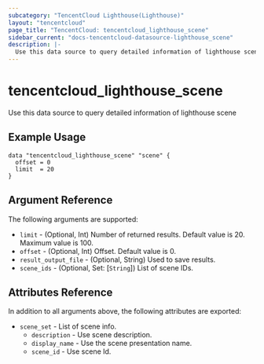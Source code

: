 ```yaml
---
subcategory: "TencentCloud Lighthouse(Lighthouse)"
layout: "tencentcloud"
page_title: "TencentCloud: tencentcloud_lighthouse_scene"
sidebar_current: "docs-tencentcloud-datasource-lighthouse_scene"
description: |-
  Use this data source to query detailed information of lighthouse scene
---
```


# tencentcloud_lighthouse_scene

Use this data source to query detailed information of lighthouse scene

## Example Usage

```hcl
data "tencentcloud_lighthouse_scene" "scene" {
  offset = 0
  limit  = 20
}
```

## Argument Reference

The following arguments are supported:

* `limit` - (Optional, Int) Number of returned results. Default value is 20. Maximum value is 100.
* `offset` - (Optional, Int) Offset. Default value is 0.
* `result_output_file` - (Optional, String) Used to save results.
* `scene_ids` - (Optional, Set: [`String`]) List of scene IDs.

## Attributes Reference

In addition to all arguments above, the following attributes are exported:

* `scene_set` - List of scene info.
  * `description` - Use scene description.
  * `display_name` - Use the scene presentation name.
  * `scene_id` - Use scene Id.


